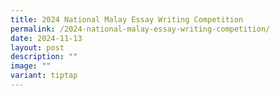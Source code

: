 ```yaml
---
title: 2024 National Malay Essay Writing Competition
permalink: /2024-national-malay-essay-writing-competition/
date: 2024-11-13
layout: post
description: ""
image: ""
variant: tiptap
---
```

